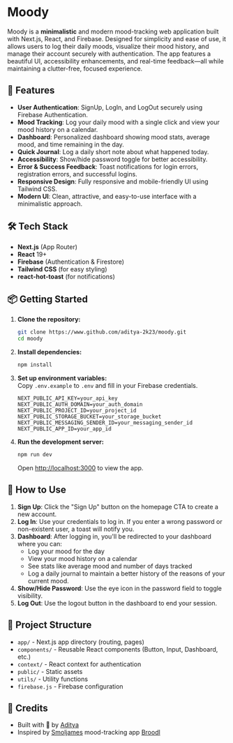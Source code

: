 # Moody

Moody is a **minimalistic** and modern mood-tracking web application built with Next.js, React, and Firebase. Designed for simplicity and ease of use, it allows users to log their daily moods, visualize their mood history, and manage their account securely with authentication. The app features a beautiful UI, accessibility enhancements, and real-time feedback—all while maintaining a clutter-free, focused experience.

## 🚀 Features

- **User Authentication**: SignUp, LogIn, and LogOut securely using Firebase Authentication.
- **Mood Tracking**: Log your daily mood with a single click and view your mood history on a calendar.
- **Dashboard**: Personalized dashboard showing mood stats, average mood, and time remaining in the day.
- **Quick Journal**: Log a daily short note about what happened today.
- **Accessibility**: Show/hide password toggle for better accessibility.
- **Error & Success Feedback**: Toast notifications for login errors, registration errors, and successful logins.
- **Responsive Design**: Fully responsive and mobile-friendly UI using Tailwind CSS.
- **Modern UI**: Clean, attractive, and easy-to-use interface with a minimalistic approach.

## 🛠️ Tech Stack

- **Next.js** (App Router)
- **React** 19+
- **Firebase** (Authentication & Firestore)
- **Tailwind CSS** (for easy styling)
- **react-hot-toast** (for notifications)

## 📦 Getting Started

1. **Clone the repository:**

   ```sh
   git clone https://www.github.com/aditya-2k23/moody.git
   cd moody
   ```

2. **Install dependencies:**

   ```sh
   npm install
   ```

3. **Set up environment variables:**  
   Copy `.env.example` to `.env` and fill in your Firebase credentials.

     ```env
     NEXT_PUBLIC_API_KEY=your_api_key
     NEXT_PUBLIC_AUTH_DOMAIN=your_auth_domain
     NEXT_PUBLIC_PROJECT_ID=your_project_id
     NEXT_PUBLIC_STORAGE_BUCKET=your_storage_bucket
     NEXT_PUBLIC_MESSAGING_SENDER_ID=your_messaging_sender_id
     NEXT_PUBLIC_APP_ID=your_app_id
     ```

4. **Run the development server:**

   ```sh
   npm run dev
   ```

   Open [http://localhost:3000](http://localhost:3000) to view the app.

## 📝 How to Use

1. **Sign Up**: Click the "Sign Up" button on the homepage CTA to create a new account.
2. **Log In**: Use your credentials to log in. If you enter a wrong password or non-existent user, a toast will notify you.
3. **Dashboard**: After logging in, you'll be redirected to your dashboard where you can:
   - Log your mood for the day
   - View your mood history on a calendar
   - See stats like average mood and number of days tracked
   - Log a daily journal to maintain a better history of the reasons of your current mood.
4. **Show/Hide Password**: Use the eye icon in the password field to toggle visibility.
5. **Log Out**: Use the logout button in the dashboard to end your session.

## 📁 Project Structure

- `app/` - Next.js app directory (routing, pages)
- `components/` - Reusable React components (Button, Input, Dashboard, etc.)
- `context/` - React context for authentication
- `public/` - Static assets
- `utils/` - Utility functions
- `firebase.js` - Firebase configuration

## 🙏 Credits

- Built with 💜 by [Aditya](https://github.com/aditya-2k23)
- Inspired by [Smoljames](https://www.youtube.com/@Smoljames) mood-tracking app [Broodl](https://github.com/jamezmca/broodl/)
